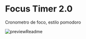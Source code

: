 # Focus Timer 2.0
Cronometro de foco, estilo pomodoro

![previewReadme](https://i.imgur.com/P93tb3h.png)


